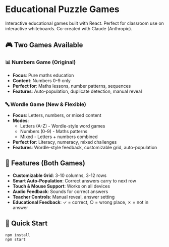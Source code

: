 # Educational Puzzle Games

Interactive educational games built with React. Perfect for classroom use on interactive whiteboards.
Co-created with Claude (Anthropic).

## 🎮 Two Games Available

### 📊 Numbers Game (Original)
- **Focus**: Pure maths education
- **Content**: Numbers 0-9 only
- **Perfect for**: Maths lessons, number patterns, sequences
- **Features**: Auto-population, duplicate detection, manual reveal

### 🔤 Wordle Game (New & Flexible)
- **Focus**: Letters, numbers, or mixed content
- **Modes**: 
  - Letters (A-Z) - Wordle-style word games
  - Numbers (0-9) - Maths patterns
  - Mixed - Letters + numbers combined
- **Perfect for**: Literacy, numeracy, mixed challenges
- **Features**: Wordle-style feedback, customizable grid, auto-population

## 🎯 Features (Both Games)
- **Customizable Grid**: 3-10 columns, 3-12 rows
- **Smart Auto-Population**: Correct answers carry to next row
- **Touch & Mouse Support**: Works on all devices
- **Audio Feedback**: Sounds for correct answers
- **Teacher Controls**: Manual reveal, answer setting
- **Educational Feedback**: ✓ = correct, ○ = wrong place, ✗ = not in answer

## 🚀 Quick Start
```bash
npm install
npm start
